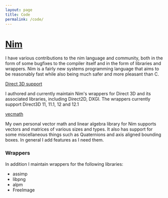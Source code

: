```yaml
---
layout: page
title: Code
permalink: /code/
---
```


# [Nim](nim-lang.org)

I have various contributions to the nim language and community, both
in the form of some bugfixes to the compiler itself and in the form of libraries
and wrappers. Nim is a fairly new systems programming language that aims to be
reasonably fast while also being much safer and more pleasant than C.


[Direct 3D support](https://bitbucket.org/barcharcraz/directnimrod)

I authored and currently maintain Nim's wrappers for Direct 3D and its
associated libraries, including Direct2D, DXGI. The wrappers currently support
Direct3D 11, 11.1, 12 and 12.1

[vecmath](https://github.com/barcharcraz/vecmath)

My own personal vector math and linear algebra library for Nim
supports vectors and matrices of various sizes and types. It also has support
for some miscellaneous things such as Quaternions and axis aligned bounding boxes.
In general I add features as I need them.

### Wrappers

In addition I maintain wrappers for the following libraries:

* assimp
* libpng
* alpm
* FreeImage
